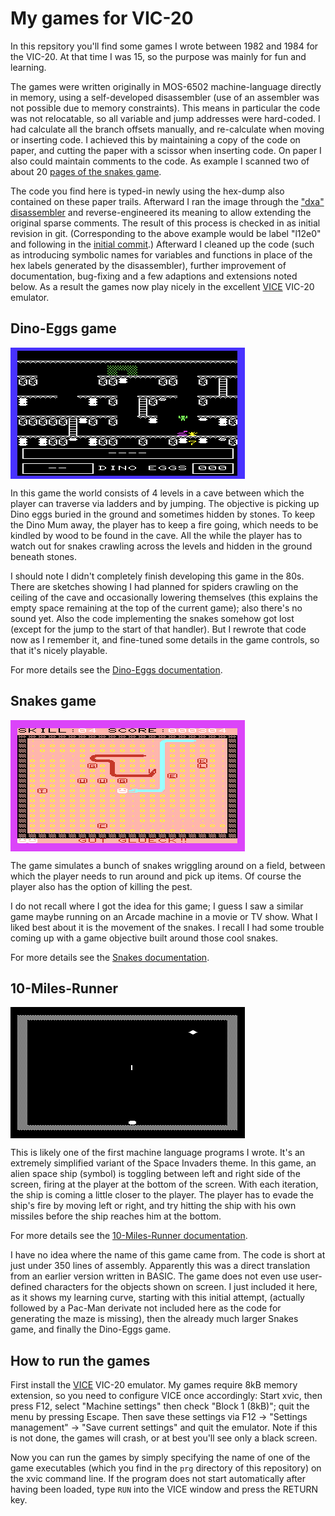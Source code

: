 # My games for VIC-20

In this repsitory you'll find some games I wrote between 1982 and 1984 for the
VIC-20. At that time I was 15, so the purpose was mainly for fun and learning.

The games were written originally in MOS-6502 machine-language directly in memory,
using a self-developed disassembler (use of an assembler was not possible due
to memory constraints). This means in particular the code was not relocatable,
so all variable and jump addresses were hard-coded. I had calculate all the
branch offsets manually, and re-calculate when moving or inserting code. I achieved
this by maintaining a copy of the code on paper, and cutting the paper with a
scissor when inserting code. On paper I also could maintain comments to the
code. As example I scanned two of about 20 [pages of the snakes game](images/scan_paper_strip.jpg).

The code you find here is typed-in newly using the hex-dump also contained on
these paper trails. Afterward I ran the image through the
["dxa" disassembler](https://www.floodgap.com/retrotech/xa/)
and reverse-engineered its meaning to allow extending the original sparse
comments. The result of this process is checked in as initial revision in git.
(Corresponding to the above example would be label "l12e0" and following in the
[initial commit](https://github.com/tomzox/vic20_games/blob/878d373eedd9b34c65d4f6ac6c3869f37f470bd1/src/snakes.asm).)
Afterward I cleaned up the code (such as introducing symbolic names
for variables and functions in place of the hex labels generated by the
disassembler), further improvement of documentation, bug-fixing
and a few adaptions and extensions noted below. As a result the games now play
nicely in the excellent [VICE](http://vice-emu.sourceforge.net/) VIC-20
emulator.

## Dino-Eggs game

<IMG ALIGN="center" SRC="images/egg_snap_start.png" ALT="Screenshot Dino-Eggs game">

In this game the world consists of 4 levels in a cave between which the
player can traverse via ladders and by jumping. The objective is picking
up Dino eggs buried in the ground and sometimes hidden by stones. To
keep the Dino Mum away, the player has to keep a fire going, which needs
to be kindled by wood to be found in the cave. All the while the player
has to watch out for snakes crawling across the levels and hidden in
the ground beneath stones.

I should note I didn't completely finish developing this game in the 80s.
There are sketches showing I had planned for spiders crawling on the ceiling
of the cave and occasionally lowering themselves (this explains the empty
space remaining at the top of the current game); also there's no sound yet. Also
the code implementing the snakes somehow got lost (except for the jump to the start
of that handler). But I rewrote that code now as I remember it, and fine-tuned
some details in the game controls, so that it's nicely playable.

For more details see the [Dino-Eggs documentation](docs/dino_eggs.md).

## Snakes game

<IMG ALIGN="center" SRC="images/slg_snap_play.png" ALT="Screenshot Snakes game">

The game simulates a bunch of snakes wriggling around on a field, between which
the player needs to run around and pick up items. Of course the player also has
the option of killing the pest.

I do not recall where I got the idea for this game; I guess I saw a similar
game maybe running on an Arcade machine in a movie or TV show. What I liked
best about it is the movement of the snakes. I recall I had some trouble coming
up with a game objective built around those cool snakes.

For more details see the [Snakes documentation](docs/snakes.md).

## 10-Miles-Runner

<IMG ALIGN="center" SRC="images/10_miles_snap.png" ALT="Screenshot 10-Miles-Runner game">

This is likely one of the first machine language programs I wrote. It's an
extremely simplified variant of the Space Invaders theme. In this game, an
alien space ship (symbol) is  toggling between left and right side of the
screen, firing at the player at the bottom of the screen. With each iteration,
the ship is coming a little closer to the player. The player has to evade the
ship's fire by moving left or right, and try hitting the ship with his own
missiles before the ship reaches him at the bottom.

For more details see the [10-Miles-Runner documentation](docs/10_miles_runner.md).

I have no idea where the name of this game came from. The code is
short at just under 350 lines of assembly. Apparently this was a direct
translation from an earlier version written in BASIC. The game does not even
use user-defined characters for the objects shown on screen. I just included it
here, as it shows my learning curve, starting with this initial attempt,
(actually followed by a Pac-Man derivate not included here as the
code for generating the maze is missing), then the already much larger Snakes
game, and finally the Dino-Eggs game.

## How to run the games

First install the [VICE](http://vice-emu.sourceforge.net/) VIC-20 emulator.
My games require 8kB memory extension, so you need to configure VICE once
accordingly: Start xvic, then press F12, select "Machine settings" then check
"Block 1 (8kB)"; quit the menu by pressing Escape. Then save these settings via
F12 -> "Settings management" -> "Save current settings" and quit the emulator.
Note if this is not done, the games will crash, or at best you'll see only a
black screen.

Now you can run the games by simply specifying the name of one of the game
executables (which you find in the `prg` directory of this repository) on the
xvic command line.  If the program does not start automatically after having
been loaded, type `RUN` into the VICE window and press the RETURN key.
